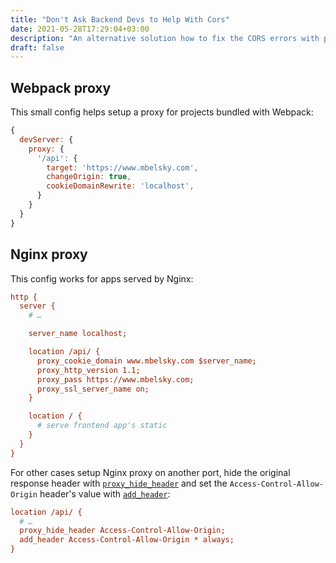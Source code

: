 ```yaml
---
title: "Don't Ask Backend Devs to Help With Cors"
date: 2021-05-28T17:29:04+03:00
description: "An alternative solution how to fix the CORS errors with proxy"
draft: false
---
```


## Webpack proxy

This small config helps setup a proxy for projects bundled with Webpack:

```javascript
{
  devServer: {
    proxy: {
      '/api': {
        target: 'https://www.mbelsky.com',
        changeOrigin: true,
        cookieDomainRewrite: 'localhost',
      }
    }
  }
}
```

## Nginx proxy

This config works for apps served by Nginx:

```cfg
http {
  server {
    # …

    server_name localhost;

    location /api/ {
      proxy_cookie_domain www.mbelsky.com $server_name;
      proxy_http_version 1.1;
      proxy_pass https://www.mbelsky.com;
      proxy_ssl_server_name on;
    }

    location / {
      # serve frontend app's static
    }
  }
}
```

For other cases setup Nginx proxy on another port, hide the original response header with [`proxy_hide_header`](https://nginx.org/en/docs/http/ngx_http_proxy_module.html#proxy_hide_header) and set the `Access-Control-Allow-Origin` header's value with [`add_header`](http://nginx.org/en/docs/http/ngx_http_headers_module.html#add_header):

```cfg
location /api/ {
  # …
  proxy_hide_header Access-Control-Allow-Origin;
  add_header Access-Control-Allow-Origin * always;
}
```
